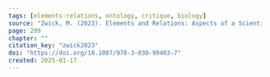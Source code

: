 ```yaml
---
tags: [elements-relations, ontology, critique, biology]
source: "Zwick, M. (2023). Elements and Relations: Aspects of a Scientific Metaphysics (Vol. 35). Springer International Publishing."
page: 209
chapter: ""
citation_key: "zwick2023"
doi: "https://doi.org/10.1007/978-3-030-99403-7"
created: 2025-01-17
---
```


